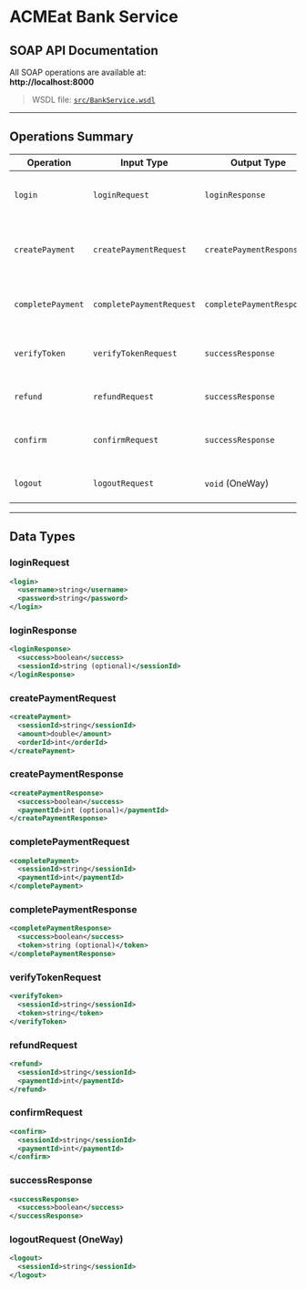 # ACMEat Bank Service

## SOAP API Documentation

All SOAP operations are available at:  
**http://localhost:8000**  
> WSDL file: [`src/BankService.wsdl`](src/BankService.wsdl)

---

## Operations Summary

| Operation           | Input Type              | Output Type              | Description                                               |
|---------------------|--------------------------|---------------------------|-----------------------------------------------------------|
| `login`             | `loginRequest`           | `loginResponse`           | Authenticates user and returns session ID                |
| `createPayment`     | `createPaymentRequest`   | `createPaymentResponse`   | Initializes a new payment, returns payment ID            |
| `completePayment`   | `completePaymentRequest` | `completePaymentResponse` | Completes a payment and returns a token                  |
| `verifyToken`       | `verifyTokenRequest`     | `successResponse`         | Verifies a token after customer submits it               |
| `refund`            | `refundRequest`          | `successResponse`         | Refunds a payment if allowed                             |
| `confirm`           | `confirmRequest`         | `successResponse`         | Credits the money to ACME upon delivery                  |
| `logout`            | `logoutRequest`          | `void` (OneWay)           | Ends the current session                                 |

---

## Data Types

### loginRequest
```xml
<login>
  <username>string</username>
  <password>string</password>
</login>
```

### loginResponse
```xml
<loginResponse>
  <success>boolean</success>
  <sessionId>string (optional)</sessionId>
</loginResponse>
```

### createPaymentRequest
```xml
<createPayment>
  <sessionId>string</sessionId>
  <amount>double</amount>
  <orderId>int</orderId>
</createPayment>
```

### createPaymentResponse
```xml
<createPaymentResponse>
  <success>boolean</success>
  <paymentId>int (optional)</paymentId>
</createPaymentResponse>
```

### completePaymentRequest
```xml
<completePayment>
  <sessionId>string</sessionId>
  <paymentId>int</paymentId>
</completePayment>
```

### completePaymentResponse
```xml
<completePaymentResponse>
  <success>boolean</success>
  <token>string (optional)</token>
</completePaymentResponse>
```

### verifyTokenRequest
```xml
<verifyToken>
  <sessionId>string</sessionId>
  <token>string</token>
</verifyToken>
```

### refundRequest
```xml
<refund>
  <sessionId>string</sessionId>
  <paymentId>int</paymentId>
</refund>
```

### confirmRequest
```xml
<confirm>
  <sessionId>string</sessionId>
  <paymentId>int</paymentId>
</confirm>
```

### successResponse
```xml
<successResponse>
  <success>boolean</success>
</successResponse>
```

### logoutRequest (OneWay)
```xml
<logout>
  <sessionId>string</sessionId>
</logout>
```